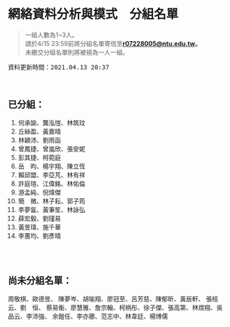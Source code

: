 # 網絡資料分析與模式　分組名單

> 一組人數為1~3人。  
> 請於4/15 23:59前將分組名單寄信至**r07228005@ntu.edu.tw。**  
> 未繳交分組名單則將被視為一人一組。  

<pre>資料更新時間：2021.04.13 20:37</pre>

<br/>

## 已分組：
1. 何承諭、龔泓愷、林筑玟
2. 丘絲盈、黃嘉晴
3. 林穎沛、劉雨函
4. 曾鳳捷、曾嵐欣、張安妮
5. 彭其捷、柯菀庭
6. 岳　昀、楊宇翔、陳立恆
7. 賴邱盟、李亞芃、林有祥
8. 許庭瑄、江偉銘、林佑倫
9. 游孟純、倪煒傑
10. 簡　微、林子耘、郭子筠
11. 李夢氤、黃筆笙、林詠弘
12. 薛宏毅、劉瑾易
13. 黃昱瑋、施千華
14. 李蕙均、劉彥晴

<br/><br/>

## 尚未分組名單：
周敬棋、歐德昱、
陳夢岑、胡喻翔、廖冠至、呂芳慈、陳郁昕、黃辰軒、
張桔云、劉　恒、
蔡易衡、廖慧雅、詹宗翰、柯柄彤、徐子傑、張高第、林煜翔、吳品云、李沛強、
余鎧任、李亦薌、范志中、林韋廷、楊博儒
